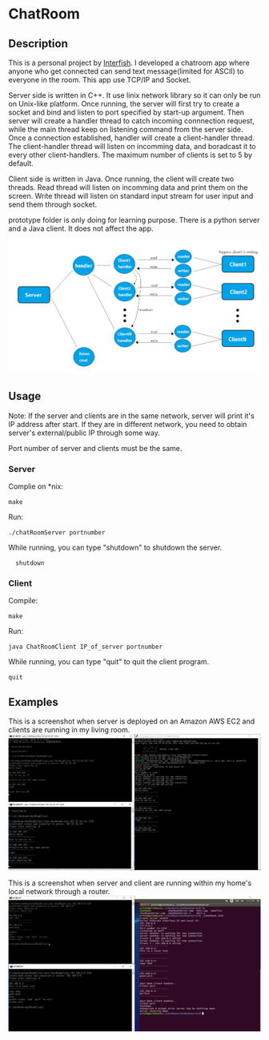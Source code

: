 # ChatRoom
## Description
This is a personal project by [Interfish](https://github.com/Interfish). I developed a chatroom app where anyone who get connected 
can send text message(limited for ASCII) to everyone in the room. This app use TCP/IP and Socket.

Server side is written in C++. It use linix network library so it can only be run on Unix-like platform. Once running, the server will first try to create a socket and bind and listen to port specified by start-up argument. Then server will create a handler thread to catch incoming connnection request, while the main thread keep on listening command from the server side. Once a connection established, handler will create a client-handler thread. The client-handler thread will listen on incomming data, and boradcast it to every other client-handlers. The maximum number of clients is set to 5 by default.

Client side is written in Java. Once running, the client will create two threads. Read thread will listen on incomming data and print them
on the screen. Write thread will listen on standard input stream for user input and send them through socket. 

prototype folder is only doing for learning purpose. There is a python server and a Java client. It does not affect the app.

![workflow](workflow.png)

## Usage
Note: If the server and clients are in the same network, server will print it's IP address after start. If they are in different network,
you need to obtain server's external/public IP through some way. 

Port number of server and clients must be the same.
### Server
Complie on *nix:

    make

Run:

    ./chatRoomServer portnumber
    
While running, you can type "shutdown" to shutdown the server.

      shutdown
      
### Client
Compile:

    make
    
Run:

    java ChatRoomClient IP_of_server portnumber
    
While running, you can type "quit" to quit the client program.

    quit

## Examples
This is a screenshot when server is deployed on an Amazon AWS EC2 and clients are running in my living room.
![aws](aws.png)

This is a screenshot when server and client are running within my home's local network through a router.
![local](local.png)

